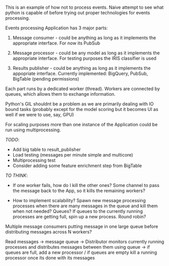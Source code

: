 This is an example of how not to process events. Naive attempt to see what python is capable of before 
trying out proper technologies for events processing.

 
Events processing Application has 3 major parts:

1) Message consumer - could be anything as long as it implements the appropriate interface. For now its PubSub

2) Message processor - could be any model as long as it implements the appropriate interface. For testing purposes the IRIS classifier is used

3) Results publisher - could be anything as long as it implements the appopriate interface. Currently implemented: BigQuery, PubSub, BigTable (pending permissions)

Each part runs by a dedicated worker (thread). Workers are connected by queues, which allows them to exchange information.

Python's GIL shouldnt be a problem as we are primarily dealing with IO bound tasks (probably except for the model scoring but it becomes UI
as well if we were to use, say, GPU)

For scaling purposes more than one instance of the Application could be run using multiprocessing.



*TODO*:

- Add big table to result_publisher
- Load testing (messages per minute simple and multicore)
- Multiprocessing test
- Consider adding some feature enrichment step from BigTable

*TO THINK*:
- If one worker fails, how do I kill the other ones? Some channel to pass the
message back to the App, so it kills the remaining workers?
  
- How to implement scalability? Spawn new message processing processes when
there are many messages in the queue and kill them when not needed? Queues? If
  queues to the currently running processes are getting full, spin up a 
  new process. Round robin?
  
Multiple message consumers putting message in one large queue before distributing
messages across N workers?

Read messages -> message queue -> Distributor monitors currently running processes and
distributes messages between them using queue -> if queues are full, add a new processor / if 
queues are empty kill a running processor once its done with its messages